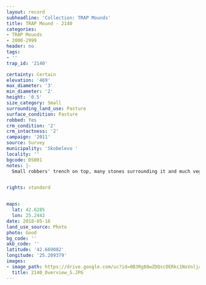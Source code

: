```yaml
---
layout: record
subheadline: 'Collection: TRAP Mounds'
title: TRAP Mound - 2140
categories:
- TRAP Mounds
- 2000-2999
header: no
tags:
- ''
trap_id: '2140'

certainty: Certain
elevation: '469'
max_diameter: '3'
min_diameter: '2'
height: '0.5'
size_category: Small
surrounding_land_use: Pasture
surface_condition: Pasture
robbed: Yes
crm_condition: '2'
crm_intactness: '2'
campaign: '2011'
source: Survey
municipality: 'Skobelevo '
locality: ''
bgcode: DS001
notes: |-
  Small robbers' trench on top, many stones surrounding it and much vegetation.


rights: standard


maps:
  lat: 42.6285
  lon: 25.2442
date: 2018-05-16
land_use_source: Photo
photo: Good
bg_code: ''
akb_code: ''
latitude: '42.669082'
longitude: '25.209379'
images:
- image_path: https://drive.google.com/uc?id=0B3Rg88wZDQscOERkc1NxVnljaUE
  title: 2140_Overview_S.JPG
---
```

